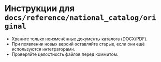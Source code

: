 # Инструкции для `docs/reference/national_catalog/original`

- Храните только неизменённые документы каталога (DOCX/PDF).
- При появлении новых версий оставляйте старые, если они ещё используются интеграторами.
- Проверяйте целостность файлов перед коммитом.
